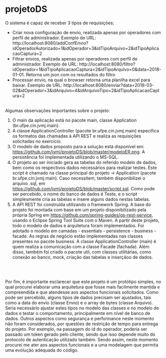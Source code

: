 # projetoDS

O sistema é capaz de receber 3 tipos de requisições:
- Criar nova configuração de envio, realizada apenas por operadores com perfil de administrador. Exemplo de URL: http://localhost:8080/addConfEnvio?idOperadorAutorizado=1&idOperador=3&idTipoArquivo=2&idTipoAplicacaoCaptura=2
- Filtrar envios, realizada apenas por operadores com perfil de administrador. Exemplo de URL: http://localhost:8080/filtro?idOperador=1&idTipoAplicacaoCaptura=2&idTipoArquivo=0&data=2018-01-01. Retorna um json com os resultados do filtro
- Processar envio, na qual o browser retorna uma planilha excel para baixar. Exemplo de URL: http://localhost:8080/enviar?data=2018-03-02&idOperador=3&idArquivo=4&idArquivoTipo=2&idTipoAplicacaoCaptura=2

<br/>
Algumas observações importantes sobre o projeto:</br>

1. O main da aplicação está no pacote main, classe Application (br.ufpe.cin.jvmj.main).</br>
2. A classe ApplicationController (pacote br.ufpe.cin.jvmj.main) especifica os formatos das chamadas à API REST e realiza as requisições solicitadas no exercício. </br>
3. O modelo de dados proposto para a solução está disponível em: https://github.com/jvmj/projetoDS/blob/master/modeloER.png. A persistência foi implementada utilizando o MS-SQL. </br>
4. O projeto ao ser iniciado gera as tabelas do referido modelo de dados, bem como os respectivos dados necessários para realizar testes.  Este script é chamado na classe principal do projeto -> Application (pacote br.ufpe.cin.jvmj.main). Caso necessitem, também disponibilizei o arquivo .sql, em https://github.com/jvmj/projetoDS/blob/master/script.sql. Como pode ser percebido, o nome do banco de dados é Teste, e o script simplesmente cria as tabelas e insere alguns dados nestas tabelas. </br>
5. A API REST foi construída utilizando o framework Spring. A base do projeto foi montada com base em um projeto disponibilizado pela própria Spring em https://github.com/spring-guides/gs-rest-service, usando o Eclipse Spring Tool Suite com o Maven. A partir deste projeto, todo o modelo de dados e arquitetura foram implementados. Foi adotado o modelo em camadas - essentials - persistence - business - facade. As regras de negócio estão implementadas nas classes presentes no pacote business. A classe ApplicationController (main) é quem realiza a comunicação com a classe Facade (fachada). Além disso, também foi criado o pacote util, com classes utilitárias, como conexão ao banco, mock, criação das tabelas e inserçãoo de dados. </br>

</br>
</br>

Por fim, é importante esclarecer que este projeto é um protótipo simples, no qual procurei elaborar uma arquitetura que fosse mais facilmente mantida e compreendida e que atendesse aos aspectos funcionais solicitados. Como pode ser percebido, alguns tipos de dados precisam ser ajustados, tais como a data do envio (classe Envio) e o array de bytes (classe Arquivo). Seria necessário  ajustar estes tipos no modelo das classes e no modelo de dados e testar o comportamento, principalmente em nível de banco de dados. Outros aspectos como segurança e performance neste momento não foram considerados, por questões de restrição de tempo para entrega do projeto. Por exemplo, na passagem do id do operador, poderia ser passado um token gerado pelo cliente, sendo que isso depende muito do protocolo de autenticação utilizado também. Sendo assim, neste momento procurei me ater aos aspectos funcionais e a uma modelagem que permita uma evolução adequada do código.

